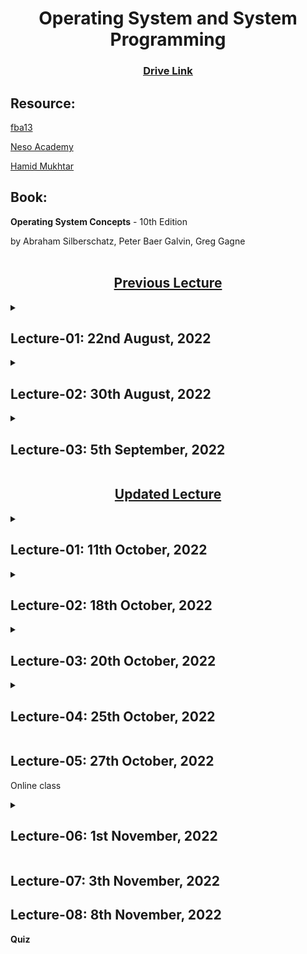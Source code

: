 <h1 align="center">Operating System and System Programming</h1>
<h3 align="center"> <a href="https://drive.google.com/drive/u/0/folders/1ipS8U50KywocfKG1-dZfjWogO1PYDndL" title="Drive Link of OS"><ins>Drive Link</ins></a> </h3>

<h2>Resource:</h2>

[fba13](https://www.youtube.com/watch?v=tBVWKGBAeQ8&list=PLJW6cU20q-SNCeRTbz3gOO6MMJb5C3tNO)

[Neso Academy](https://www.youtube.com/watch?v=vBURTt97EkA&list=PLBlnK6fEyqRiVhbXDGLXDk_OQAeuVcp2O)

[Hamid Mukhtar](https://www.youtube.com/playlist?list=PLBpMYKycVdGb3tlVlmR9Rmx47p6UOVp7W)

<h2>Book:</h2>

**Operating System Concepts** - 10th Edition

by Abraham Silberschatz, Peter Baer Galvin, Greg Gagne
<br><br>

<h2 align="center"><u><b>Previous Lecture</b></u></h2>

<details><summary><h2>Lecture-01: 22nd August, 2022</h2></summary>

- What is OS?

</details>

<details><summary><h2>Lecture-02: 30th August, 2022</h2></summary>

- Operating System Service
- System Call Implementation
- Api - System Call - Os relationship
- System Call Parameter Passing
- <details><summary>Types of System Call</summary>

    - Process Control
    - File Management
    - Device Management
    - Information Maintainance
    - Communications
    - Protection
    </details>
- System Programs
- Operating System Design and Implementation

</details>

<details><summary><h2>Lecture-03: 5th September, 2022</h2></summary>

<b>Process</b>
- <details><summary>Concepts</summary>

    - Process is a program in execution, process execution must progress in sequential fashion. Process has multiple parts:
        - Program Code
        - Program Counter
        - Stack containing temp data
        - Data section containing Global Variables
        - Heap containing memory dynamically allocated during runtime
    </details>
- <details><summary>State</summary>

    - New: Process being created
    - Running: Instructions being executed
    - Waiting: for some event to occur
    - Ready: ready to be assigned to a processor
    - Terminated: the process has finished execution

    New, Ready state: waiting for CPU<br>
    Waiting state: for others
    </details>
- <details><summary>Task Control Block(PCB)</summary>

    - State
    - Program Counter: Location of the next instruction to be executed.
    - CPU Register: Contents of all process-centric registers.
    - CPU Scheduling Information: Priorities, Scheduling queue pointers
    - Memory Management Information: Memory allocated to the process.
    - Accounting Information: CPU used, clock time elapsed since start, time limits.
    - I/O status Information: I/O device allocated to process, list of open files.
    </details>
- <details><summary>Threads</summary>

    - So far, process has single thread of execution
    - If multiple program counter per process.
        - Multiple locations can execute at once.
        - Multiple threads of control.
        - Save thread details.
    </details>
- Process Scheduling
    - Maximize CPU use, quickly switch processes onto CPU for time sharing.
- <details><summary>Multiprocess Architecture</summary>

    - Google Chrome Browser is multiprocess with 3 categories
        - Browser Process
        - Render Process
        - Plug-in Process
    </details>
- Interprocess Communication
    - Shared Memory
    - Message Queue
- Cooperating Process


</details>

<h2 align="center"><b><u>Updated Lecture</u></b></h2>

<details><summary><h2>Lecture-01: 11th October, 2022</h2></summary>

<details><summary><b>Program</b></summary>

- Data: data management
- Code: data processing

<blockquote>
Program is in disk. Need reference of it.<br>
Programs becomes slow if IO instructions are more.

Resource - Memory, Program<br>
Memory - Active, Passive.<br>
Input depends on user, output depends on system.
</blockquote>
</details>

<details><summary><b>Safety</b></summary>

- Overall System
- Individual (Program level)
</details>

<details><summary><b>File Size</b></summary>

- File size = content + basic properties.
- Txt file -> docx file, size ↑ (metadata of each character - font, color etc.)
- Each file has minimum size even without content.
</details>

<details><summary><b>Process</b></summary>

<blockquote>
Did process quit wiliingly or forcefully interrupted?<br>
Interrupt when process with more priority comes, or in Round Robin when time slice is over.

Properties of process(state, register) needs to be preserved.<br>
Context switching needs time.
</blockquote>
</details>

Cache management
- To mitigate CPU-Memory gap:
- For faster access.

Memory management is everything.
</details>

<details><summary><h2>Lecture-02: 18th October, 2022</h2></summary>

<details><summary><b>Process Switching</b></summary>

<blockquote>
Housekeeping Task done by OS (Overhead for System)<br>
The more task & resource used, the more time to switch process.

Cpu is working, though from user perspective, it seems idle.<br><br>
Background: System(OS)<br>
Utility(anitvirus) & application software are background for user, but foreground for system.
</blockquote>
</details>

<details><summary><b>Throughput</b></summary>

<blockquote>
Not all job are same, neither their purpose.<br><br>
If one file of 20 mb is sent 5 times, total sent 100mb.<br>
But Throughput is 20mb - the amount done.
<br>Throughput is efficiency. If output increase, so does throughput.
</blockquote>
</details>

<details><summary><b>Assigning Process</b></summary>

<blockquote>
CPU needs to remain busy. So, push process in ready queue.<br>
Scheduler maintains process that will be assigned to CPU.

<b>Long Term Scheduler</b> assign process.

Though storage is increasing, complexity of process also increases.<br>
For that, MidTerm Scheduler.
</blockquote>
</details>

<b>Degree of MultiProgramming</b>

> Batch file - Job File<br>
> Exe File - Program File

<b>Try: Ctrl + Alt + Del</b>

</details>

<details><summary><h2>Lecture-03: 20th October, 2022</h2></summary>

***Online class***

**Representation of Process Scheduling**

<details><summary><b>Context Switch from Process to Process</b></summary>

* Either task done
* Alotted time slot is over
* Interrupted due to high priority process

>If context switch decreases, throughput increases.
</details>


**Multitasking** & **MultiProgramming** in chapter 1

<details><summary><b>Operations on Processes</b></summary>

 * Process Creation
 * Process Termination

>Process creation request by user or a process itself. Created by OS.<br>
>Each process is identified by Process ID.
</details>

<details><summary><b>Resource</b></summary>

>Resource may be logical (files) or physical (hardware)<br>
>Each process needs at least one resource -> CPU.
><br>Resource is limited. So it may be shared.

>Parent & Child may share resources.
><br>File reading may be done by many, but writing is complicated.

</details>

<details><summary><b>Dependency</b></summary>

>Same browser, multiple tab. No dependency
><br>Tab in same or different window. Multiple process.

>If dependency, parent waits until child terminates. Orderly termination.<br>
>Github Desktop(parent) authentication via Chrome(child). After that no dependency. Dependency for short time.
<br>

</details>

<details><summary><b>Process Terminaiton</b></summary>

>exit() -> terminate program.<br>
>return -> terminate the current block/module.

>**Abnormal Termination**<br>
>OS is parent. If any child process exceed allocated resources,<br> no longer required, parent terminated, infinity running etc. abnomal behaviour then abort().

>**Cascading Termination**<br>
>All children, grandchildren etc. are terminated.<br>
>ZOMBIE -> no parent<br>
>ORPHAN -> parent terminated
</details>

<details><summary><b>Multiprocess Architecture - Chrome Browser</b></summary>

* Browser
* Renderer (Sandbox -> a virtual environment to run program with restricted features. To test 3rd party software. `Safe mode` in Windows)
* Plug-in

>Sanbox itself is a program. It's a multiprocess architecture.

>Tab -> Convenient for user, Multiple instance of a process, independently run.

>Now-a-days, Editor, IDE multiprocess. In one environment, different facilities.
</details>

<details><summary><b>Interprocess Communication</b></summary>

**Cooperation**
* Orderly like function call.//dependency,, can't execute unless other part is finished.
* Concurrently like merge sort. //can execute simultaneously.

**Dependency to**
* share info
* speedup
* modularity
* convenience

**Two models of IPC**
* Shared memory
* Message passing

</details>

**Kernel**<br>
>Command prompt .. with windows.<br>
>Editor, browser .. can be installed.<br><br>
>OS interacts Computer System (physical, logical) with user.<br>
>Application program like browser, antivirus can be installed.<br>
>Defrag (disk management), Editor -- without these OS can run.<br>

**Ques: Memory cell of 1000 size array is in same place or not?**
</details>

<details><summary><h2>Lecture-04: 25th October, 2022</h2></summary>

<details><summary><b>Process Dependency</b></summary>

<blockquote>
Process may be dependent or independent. If dependent, need to share data.<br>
Code sharing easy, data sharing complicated.<br>
<br>If writing is not complete, giving read mode access can cause inconsistenct data to be read.<br>
<br>
If write mode access is given to multiple process, need to keep track and combine them. Complexity increases.
</blockquote>
</details>

<details><summary><b>Co-operating Process</b></summary>

- Information sharing - Global Variable.
- Computation Speed up - Merge Sort.
- Modularity - define in sub task (part of program).
- Convenience - Single data, sharing with all.
</details>

<details><summary><b>Producer - Consumer [Handshaking]</b></summary>

- Use Buffer
- Bounded: Array
- Unbounded: List, memory that are dynamically allocated

> All output devices are Consumer, all input devices are Producer.
</details>

<b>Interprocess Communication</b>
- Parameter Passing
- Message sharing

<details><summary><b>Remote</b></summary>

- network
- Unique Identification (URL)

<blockquote>
Each process has process ID. But it is local to machine.
<br>User Pc is destination. All different tabs are process.

Via IP, network is detected. IPV4: 32bit, IPV6: 128bit
<br>Then service based Id. Now nearly all program are network oriented.
</blockquote>
</details>

<b>Web server:</b>
> Makes environment/platform ready.<br>
> Server needs to host service that it wishes to provide.

<details><summary><b>Browsing</b></summary>

<blockquote>
Via Terminal, Technical browsing.<br>
Browser provides internet service.

Https, Ftp are different service. Browser provides them.

If file is not fully downloaded, it cannot be viewed.
<br>But, web page can be viewed - the portion that has been loaded.

`WPS` app provides browsing capability.
</blockquote>
</details>

<details><summary><b>Socket = IP + Port Number </b></summary>

IP ~ digit (low level), DNS ~ Name (high level)

- MAC (easy for machine)
- IP
- DNS (easy for user)
</details>

</details>

<h2>Lecture-05: 27th October, 2022</h2>

Online class

<details><summary><h2>Lecture-06: 1st November, 2022</h2></summary>

<b>Chapter 5: CPU Scheduling</b>

<b>Priority Scheduling</b>

To shutdown PC
- Command line/gui/ctrl+alt+f4
- Pull out cable
- Press Power Button (works in micro-processor level)

Aging:

- Waiting process will get chance, as their priority increases as time increases.

<b>Example of Priority Scheduling</b>

<details><summary><b>Round Robin</b></summary>

- Time Quantum
- n process after n iterations will get 1 chance
- Waiting time is distributed, Response time better
- If the only process in a queue needs 12 unit time & slot for each process is 2 unit, the process will be assigned 6 times. Though it is ok if task switching is negligible.
</details>

<br>
All methods has advantage & disadvantages

First Come First Service
- Simplistic, no calculation required. All rest methods need to manage, monitor, calculate.

Round Robin
- After time limit is over, should the process be assigned again or is it done? Willingly replace or not?

<b>Define appropriate Priority Scheduling</b>

<b>Multi-level Queue</b>

Foreground - RR (User process, Response important, so RR method important, all rest method will increase waiting time.)

Background - FCFS (All task are of similar level, length. Scope to justify if methods other than FCFS is used.)

Explain logically your opinion.
Whether you agree or not?

Some System Process

- memory allocoate
- invalid operation
- garbage collection

here priority of invalid operation is most.
<br>Garbage collection depends on situation.
<br>Invalid operation is checked always.

So these are in different queue. If in same queue, different priority.

<b>NEXT CLASS: QUIZ on PROCESS. 20 marks</b>

</details>

<h2>Lecture-07: 3th November, 2022</h2>

<h2>Lecture-08: 8th November, 2022</h2>

**Quiz**